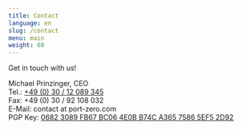 ```yaml
---
title: Contact
language: en
slug: /contact
menu: main
weight: 60
---
```


Get in touch with us!

Michael Prinzinger, CEO<br>
Tel.: <a href="tel:00493012089345">+49 (0) 30 / 12 089 345</a><br>
Fax: +49 (0) 30 / 92 108 032<br>
E-Mail: contact at port-zero.com<br>
PGP Key: <a href="/pubkey.asc">0682 3089 FB67 BC06 4E0B B74C A365 7586 5EF5 2D92</a>


